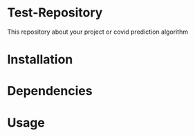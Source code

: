 # Test-Repository

This repository about your project or covid prediction algorithm

# Installation
# Dependencies
# Usage

